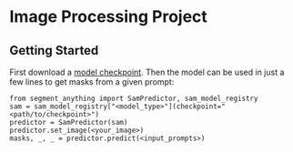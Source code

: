 # Image Processing Project

## <a name="GettingStarted"></a>Getting Started
First download a [model checkpoint](#model-checkpoints). Then the model can be used in just a few lines to get masks from a given prompt:
```
from segment_anything import SamPredictor, sam_model_registry
sam = sam_model_registry["<model_type>"](checkpoint="<path/to/checkpoint>")
predictor = SamPredictor(sam)
predictor.set_image(<your_image>)
masks, _, _ = predictor.predict(<input_prompts>)
```
